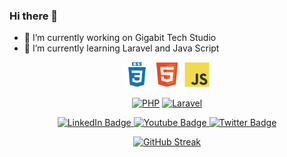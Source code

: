 ### Hi there 👋

- 🔭 I’m currently working on Gigabit Tech Studio
- 🌱 I’m currently learning Laravel and Java Script

<p align="center" dir="auto">
  <img src="https://github.com/devicons/devicon/blob/master/icons/css3/css3-plain-wordmark.svg"  title="CSS3" alt="CSS" width="40" height="40"/>&nbsp;
  <img src="https://github.com/devicons/devicon/blob/master/icons/html5/html5-original.svg" title="HTML5" alt="HTML" width="40" height="40"/>&nbsp;
  <img src="https://github.com/devicons/devicon/blob/master/icons/javascript/javascript-original.svg" title="JavaScript" alt="JavaScript" width="40" 
</p>
  
  <p dir="auto" align="center" >
  <a target="_blank" rel="noopener noreferrer" href="https://camo.githubusercontent.com/3c040aa18d607ddc45e3c4347869771ac398a8bb1296ffe531d6c9bd0ceaeac7/68747470733a2f2f696d672e736869656c64732e696f2f62616467652f2d5048502d3737374242343f7374796c653d666c61742d737175617265266c6f676f3d706870266c6f676f436f6c6f723d7768697465"><img alt="PHP" src="https://camo.githubusercontent.com/3c040aa18d607ddc45e3c4347869771ac398a8bb1296ffe531d6c9bd0ceaeac7/68747470733a2f2f696d672e736869656c64732e696f2f62616467652f2d5048502d3737374242343f7374796c653d666c61742d737175617265266c6f676f3d706870266c6f676f436f6c6f723d7768697465" data-canonical-src="https://img.shields.io/badge/-PHP-777BB4?style=flat-square&amp;logo=php&amp;logoColor=white" style="max-width: 100%;"></a>
  <a target="_blank" rel="noopener noreferrer" href="https://camo.githubusercontent.com/227eb8171dec7b88bf5d97ae9174217a89e2bd1cb6d49d08f1c0450a9befc932/68747470733a2f2f696d672e736869656c64732e696f2f62616467652f2d4c61726176656c2d4646324432303f7374796c653d666c61742d737175617265266c6f676f3d6c61726176656c266c6f676f436f6c6f723d7768697465"><img alt="Laravel" src="https://camo.githubusercontent.com/227eb8171dec7b88bf5d97ae9174217a89e2bd1cb6d49d08f1c0450a9befc932/68747470733a2f2f696d672e736869656c64732e696f2f62616467652f2d4c61726176656c2d4646324432303f7374796c653d666c61742d737175617265266c6f676f3d6c61726176656c266c6f676f436f6c6f723d7768697465" data-canonical-src="https://img.shields.io/badge/-Laravel-FF2D20?style=flat-square&amp;logo=laravel&amp;logoColor=white" style="max-width: 100%;"></a>
  <a target="_blank" rel="noopener noreferrer" 
</p>


<div id="user-content-badges" align="center" dir="auto">
  <a href="https://www.linkedin.com/in/nayankhancse/" rel="nofollow">
    <img src="https://camo.githubusercontent.com/e0278098417dddf9727cfee70a5eb84af38a20705b3bded56cf91cb5feb29d7d/68747470733a2f2f696d672e736869656c64732e696f2f62616467652f4c696e6b6564496e2d626c75653f7374796c653d666f722d7468652d6261646765266c6f676f3d6c696e6b6564696e266c6f676f436f6c6f723d7768697465" alt="LinkedIn Badge" data-canonical-src="https://img.shields.io/badge/LinkedIn-blue?style=for-the-badge&amp;logo=linkedin&amp;logoColor=white" style="max-width: 100%;">
  </a>
  <a href="https://www.youtube.com/channel/UCACQnGgAjmIp43dL-qWnD8g" rel="nofollow">
    <img src="https://camo.githubusercontent.com/a76a4a0fb5107eef0879dc596ef7e1590d3a82282238cf71d1114f02777fce38/68747470733a2f2f696d672e736869656c64732e696f2f62616467652f596f75547562652d7265643f7374796c653d666f722d7468652d6261646765266c6f676f3d796f7574756265266c6f676f436f6c6f723d7768697465" alt="Youtube Badge" data-canonical-src="https://img.shields.io/badge/YouTube-red?style=for-the-badge&amp;logo=youtube&amp;logoColor=white" style="max-width: 100%;">
  </a>
  <a href="https://twitter.com/nayankhancse" rel="nofollow">
    <img src="https://camo.githubusercontent.com/b00ee237784dbf7849cba7c16d4442a73a94fb3fe1928efb79ef3163089c720e/68747470733a2f2f696d672e736869656c64732e696f2f62616467652f547769747465722d626c75653f7374796c653d666f722d7468652d6261646765266c6f676f3d74776974746572266c6f676f436f6c6f723d7768697465" alt="Twitter Badge" data-canonical-src="https://img.shields.io/badge/Twitter-blue?style=for-the-badge&amp;logo=twitter&amp;logoColor=white" style="max-width: 100%;">
  </a>
</div>

<p align="center" dir="auto"><a target="_blank" rel="noopener noreferrer nofollow" href="https://camo.githubusercontent.com/2d89d6619cdc34dd0be1bf9a197216c1ab292aafde2cb6279308d94635021053/68747470733a2f2f6769746875622d726561646d652d73747265616b2d73746174732e6865726f6b756170702e636f6d2f3f757365723d6769676162697474656368"><img src="https://camo.githubusercontent.com/2d89d6619cdc34dd0be1bf9a197216c1ab292aafde2cb6279308d94635021053/68747470733a2f2f6769746875622d726561646d652d73747265616b2d73746174732e6865726f6b756170702e636f6d2f3f757365723d6769676162697474656368" alt="GitHub Streak" data-canonical-src="[https://github-readme-streak-stats.herokuapp.com]https://github.com/?user=NayanKhan" style="max-width: 100%;"></a></p>

<!--
**NayanKhan/NayanKhan** is a ✨ _special_ ✨ repository because its `README.md` (this file) appears on your GitHub profile.

Here are some ideas to get you started:

- 🔭 I’m currently working on Gigabit
- 🌱 I’m currently learning Laravel and Java Script
- 👯 I’m looking to collaborate on ...
- 🤔 I’m looking for help with ...
- 💬 Ask me about ...
- 📫 How to reach me: ...
- 😄 Pronouns: ...
- ⚡ Fun fact: ...
-->


